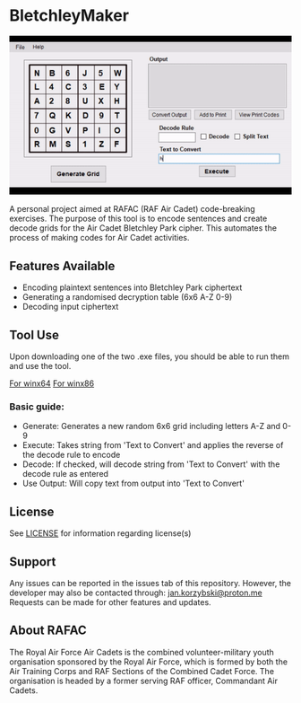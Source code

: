 # BletchleyMaker
![Program Demo](./image.gif)

A personal project aimed at RAFAC (RAF Air Cadet) code-breaking exercises. The purpose of this tool is to encode sentences and create decode grids for the Air Cadet Bletchley Park cipher. This automates the process of making codes for Air Cadet activities.

## Features Available
- Encoding plaintext sentences into Bletchley Park ciphertext
- Generating a randomised decryption table (6x6 A-Z 0-9)
- Decoding input ciphertext

## Tool Use
Upon downloading one of the two .exe files, you should be able to run them and use the tool.

[For winx64](./BletchleyMaker_Winx64.exe)
[For winx86](/BletchleyMaker_Winx86.exe)

### Basic guide:
- Generate: Generates a new random 6x6 grid including letters A-Z and 0-9
- Execute: Takes string from 'Text to Convert' and applies the reverse of the decode rule to encode
- Decode: If checked, will decode string from 'Text to Convert' with the decode rule as entered
- Use Output: Will copy text from output into 'Text to Convert'

## License
See [LICENSE](./LICENSE) for information regarding license(s)

## Support
Any issues can be reported in the issues tab of this repository. However, the developer may also be contacted through: jan.korzybski@proton.me
Requests can be made for other features and updates.

## About RAFAC
The Royal Air Force Air Cadets is the combined volunteer-military youth organisation sponsored by the Royal Air Force, which is formed by both the Air Training Corps and RAF Sections of the Combined Cadet Force. The organisation is headed by a former serving RAF officer, Commandant Air Cadets.
